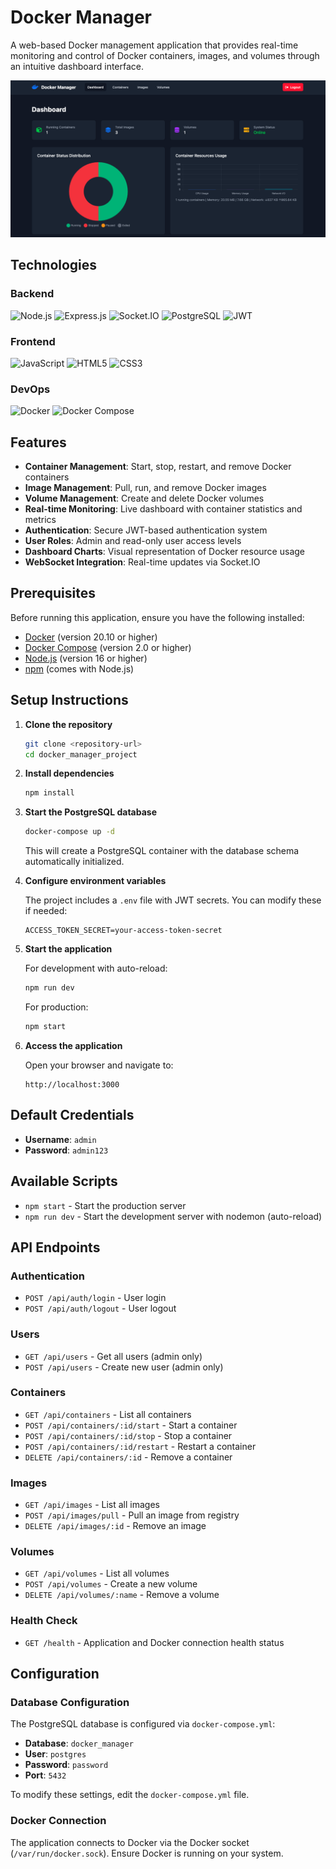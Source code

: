 # Docker Manager

A web-based Docker management application that provides real-time monitoring and control of Docker containers, images, and volumes through an intuitive dashboard interface.

<p align="center">
  <img src="img/image.png" alt="Dashboard Docker Manager">
</p>

## Technologies

### Backend
![Node.js](https://img.shields.io/badge/Node.js-339933?style=for-the-badge&logo=nodedotjs&logoColor=white)
![Express.js](https://img.shields.io/badge/Express.js-000000?style=for-the-badge&logo=express&logoColor=white)
![Socket.IO](https://img.shields.io/badge/Socket.IO-010101?style=for-the-badge&logo=socketdotio&logoColor=white)
![PostgreSQL](https://img.shields.io/badge/PostgreSQL-316192?style=for-the-badge&logo=postgresql&logoColor=white)
![JWT](https://img.shields.io/badge/JWT-000000?style=for-the-badge&logo=jsonwebtokens&logoColor=white)

### Frontend
![JavaScript](https://img.shields.io/badge/JavaScript-F7DF1E?style=for-the-badge&logo=javascript&logoColor=black)
![HTML5](https://img.shields.io/badge/HTML5-E34F26?style=for-the-badge&logo=html5&logoColor=white)
![CSS3](https://img.shields.io/badge/CSS3-1572B6?style=for-the-badge&logo=css3&logoColor=white)

### DevOps
![Docker](https://img.shields.io/badge/Docker-2496ED?style=for-the-badge&logo=docker&logoColor=white)
![Docker Compose](https://img.shields.io/badge/Docker_Compose-2496ED?style=for-the-badge&logo=docker&logoColor=white)

## Features

- **Container Management**: Start, stop, restart, and remove Docker containers
- **Image Management**: Pull, run, and remove Docker images
- **Volume Management**: Create and delete Docker volumes
- **Real-time Monitoring**: Live dashboard with container statistics and metrics
- **Authentication**: Secure JWT-based authentication system
- **User Roles**: Admin and read-only user access levels
- **Dashboard Charts**: Visual representation of Docker resource usage
- **WebSocket Integration**: Real-time updates via Socket.IO

## Prerequisites

Before running this application, ensure you have the following installed:

- [Docker](https://docs.docker.com/get-docker/) (version 20.10 or higher)
- [Docker Compose](https://docs.docker.com/compose/install/) (version 2.0 or higher)
- [Node.js](https://nodejs.org/) (version 16 or higher)
- [npm](https://www.npmjs.com/) (comes with Node.js)

## Setup Instructions

1. **Clone the repository**
   ```bash
   git clone <repository-url>
   cd docker_manager_project
   ```

2. **Install dependencies**
   ```bash
   npm install
   ```

3. **Start the PostgreSQL database**
   ```bash
   docker-compose up -d
   ```
   This will create a PostgreSQL container with the database schema automatically initialized.

4. **Configure environment variables**

   The project includes a `.env` file with JWT secrets. You can modify these if needed:
   ```env
   ACCESS_TOKEN_SECRET=your-access-token-secret
   ```

5. **Start the application**

   For development with auto-reload:
   ```bash
   npm run dev
   ```

   For production:
   ```bash
   npm start
   ```

6. **Access the application**

   Open your browser and navigate to:
   ```
   http://localhost:3000
   ```

## Default Credentials

- **Username**: `admin`
- **Password**: `admin123`

## Available Scripts

- `npm start` - Start the production server
- `npm run dev` - Start the development server with nodemon (auto-reload)

## API Endpoints

### Authentication
- `POST /api/auth/login` - User login
- `POST /api/auth/logout` - User logout

### Users
- `GET /api/users` - Get all users (admin only)
- `POST /api/users` - Create new user (admin only)

### Containers
- `GET /api/containers` - List all containers
- `POST /api/containers/:id/start` - Start a container
- `POST /api/containers/:id/stop` - Stop a container
- `POST /api/containers/:id/restart` - Restart a container
- `DELETE /api/containers/:id` - Remove a container

### Images
- `GET /api/images` - List all images
- `POST /api/images/pull` - Pull an image from registry
- `DELETE /api/images/:id` - Remove an image

### Volumes
- `GET /api/volumes` - List all volumes
- `POST /api/volumes` - Create a new volume
- `DELETE /api/volumes/:name` - Remove a volume

### Health Check
- `GET /health` - Application and Docker connection health status

## Configuration

### Database Configuration

The PostgreSQL database is configured via `docker-compose.yml`:
- **Database**: `docker_manager`
- **User**: `postgres`
- **Password**: `password`
- **Port**: `5432`

To modify these settings, edit the `docker-compose.yml` file.

### Docker Connection

The application connects to Docker via the Docker socket (`/var/run/docker.sock`). Ensure Docker is running on your system.

